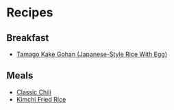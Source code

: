 # Recipes

## Breakfast

- [Tamago Kake Gohan (Japanese-Style Rice With Egg)](/recipes/?recipe=tamago-kake-gohan) 

## Meals

- [Classic Chili](/recipes/?recipe=classic-chili)
- [Kimchi Fried Rice](/recipes/?recipe=kimchi-fried-rice)
